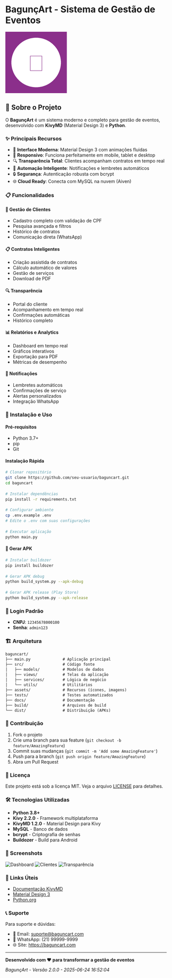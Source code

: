 # BagunçArt - Sistema de Gestão de Eventos

![BagunçArt](assets/icon-192.png)

## 🎉 Sobre o Projeto

O **BagunçArt** é um sistema moderno e completo para gestão de eventos, desenvolvido com **KivyMD** (Material Design 3) e **Python**. 

### ✨ Principais Recursos

- 🎨 **Interface Moderna**: Material Design 3 com animações fluidas
- 📱 **Responsivo**: Funciona perfeitamente em mobile, tablet e desktop  
- 🔍 **Transparência Total**: Clientes acompanham contratos em tempo real
- 🤖 **Automação Inteligente**: Notificações e lembretes automáticos
- 🔒 **Segurança**: Autenticação robusta com bcrypt
- 🌐 **Cloud Ready**: Conecta com MySQL na nuvem (Aiven)

### 📋 Funcionalidades

#### 👥 Gestão de Clientes
- Cadastro completo com validação de CPF
- Pesquisa avançada e filtros
- Histórico de contratos
- Comunicação direta (WhatsApp)

#### 📋 Contratos Inteligentes  
- Criação assistida de contratos
- Cálculo automático de valores
- Gestão de serviços
- Download de PDF

#### 🔍 Transparência
- Portal do cliente
- Acompanhamento em tempo real
- Confirmações automáticas
- Histórico completo

#### 📊 Relatórios e Analytics
- Dashboard em tempo real
- Gráficos interativos
- Exportação para PDF
- Métricas de desempenho

#### 🔔 Notificações
- Lembretes automáticos
- Confirmações de serviço
- Alertas personalizados
- Integração WhatsApp

### 🚀 Instalação e Uso

#### Pré-requisitos
- Python 3.7+
- pip
- Git

#### Instalação Rápida

```bash
# Clonar repositório
git clone https://github.com/seu-usuario/baguncart.git
cd baguncart

# Instalar dependências
pip install -r requirements.txt

# Configurar ambiente
cp .env.example .env
# Edite o .env com suas configurações

# Executar aplicação
python main.py
```

#### 📱 Gerar APK

```bash
# Instalar buildozer
pip install buildozer

# Gerar APK debug
python build_system.py --apk-debug

# Gerar APK release (Play Store)
python build_system.py --apk-release
```

### 🔐 Login Padrão

- **CNPJ**: `12345678000100`
- **Senha**: `admin123`

### 🏗️ Arquitetura

```
baguncart/
├── main.py              # Aplicação principal
├── src/                 # Código fonte
│   ├── models/          # Modelos de dados
│   ├── views/           # Telas da aplicação
│   ├── services/        # Lógica de negócio
│   └── utils/           # Utilitários
├── assets/              # Recursos (ícones, imagens)
├── tests/               # Testes automatizados
├── docs/                # Documentação
├── build/               # Arquivos de build
└── dist/                # Distribuição (APKs)
```

### 🤝 Contribuição

1. Fork o projeto
2. Crie uma branch para sua feature (`git checkout -b feature/AmazingFeature`)
3. Commit suas mudanças (`git commit -m 'Add some AmazingFeature'`)
4. Push para a branch (`git push origin feature/AmazingFeature`)
5. Abra um Pull Request

### 📄 Licença

Este projeto está sob a licença MIT. Veja o arquivo [LICENSE](LICENSE) para detalhes.

### 🛠️ Tecnologias Utilizadas

- **Python 3.8+**
- **Kivy 2.2.0** - Framework multiplataforma
- **KivyMD 1.2.0** - Material Design para Kivy
- **MySQL** - Banco de dados
- **bcrypt** - Criptografia de senhas
- **Buildozer** - Build para Android

### 📱 Screenshots

![Dashboard](docs/screenshots/dashboard.png)
![Clientes](docs/screenshots/clientes.png)
![Transparência](docs/screenshots/transparencia.png)

### 🔗 Links Úteis

- [Documentação KivyMD](https://kivymd.readthedocs.io/)
- [Material Design 3](https://m3.material.io/)
- [Python.org](https://python.org/)

### 📞 Suporte

Para suporte e dúvidas:
- 📧 Email: suporte@baguncart.com
- 💬 WhatsApp: (21) 99999-9999
- 🌐 Site: https://baguncart.com

---

**Desenvolvido com ❤️ para transformar a gestão de eventos**

*BagunçArt - Versão 2.0.0 - 2025-06-24 16:52:04*
